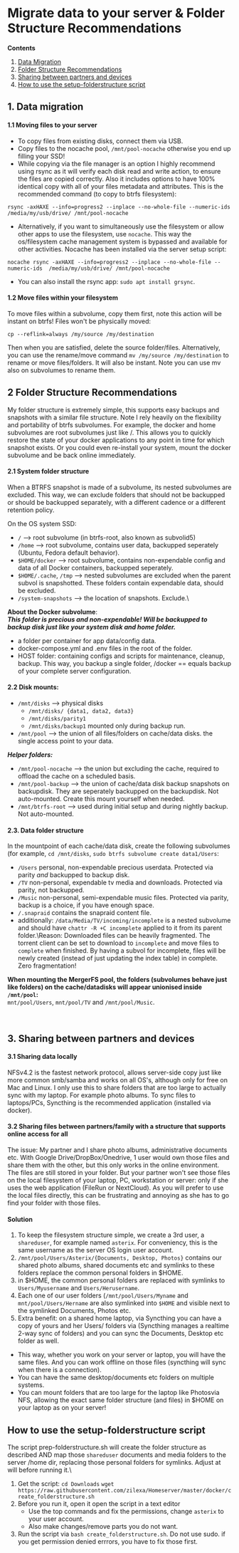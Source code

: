# Migrate data to your server & Folder Structure Recommendations

**Contents**
1. [Data Migration](https://github.com/zilexa/Homeserver/tree/master/filesystem/folderstructure#1-data-migration)
2. [Folder Structure Recommendations](https://github.com/zilexa/Homeserver/tree/master/filesystem/folderstructure#2-folder-structure-recommendations)
3. [Sharing between partners and devices](https://github.com/zilexa/Homeserver/tree/master/filesystem/folderstructure#3-extras)
4. [How to use the setup-folderstructure script](https://github.com/zilexa/Homeserver/tree/master/filesystem/folderstructure#how-to-use-the-setup-folderstructure-script)

## 1. Data migration 
#### 1.1 Moving files to your server
- To copy files from existing disks, connect them via USB. 
- Copy files to the nocache pool, `/mnt/pool-nocache` otherwise you end up filling your SSD!
- While copying via the file manager is an option I highly recommend using rsync as it will verify each disk read and write action, to ensure the files are copied correctly. Also it includes options to have 100% identical copy with all of your files metadata and attributes. This is the recommended command (to copy to btrfs filesystem): 

`rsync -axHAXE --info=progress2 --inplace --no-whole-file --numeric-ids  /media/my/usb/drive/ /mnt/pool-nocache`
- Alternatively, if you want to simultaneously use the filesystem or allow other apps to use the filesystem, use `nocache`. This way the os/filesystem cache management system is bypassed and available for other activities. Nocache has been installed via the server setup script: 

`nocache rsync -axHAXE --info=progress2 --inplace --no-whole-file --numeric-ids  /media/my/usb/drive/ /mnt/pool-nocache`
- You can also install the rsync app: `sudo apt install grsync`. 

#### 1.2 Move files within your filesystem
To move files within a subvolume, copy them first, note this action will be instant on btrfs! Files won't be physically moved: 

`cp --reflink=always /my/source /my/destination`

Then when you are satisfied, delete the source folder/files. 
Alternatively, you can use the rename/move command `mv /my/source /my/destination` to rename or move files/folders. It will also be instant. Note you can use mv also on subvolumes to rename them. 

## 2 Folder Structure Recommendations
My folder structure is extremely simple, this supports easy backups and snapshots with a similar file structure. 
Note I rely heavily on the flexibility and portability of btrfs subvolumes. 
For example, the docker and home subvolumes are root subvolumes just like /. This allows you to quickly restore the state of your docker applications to any point in time for which snapshot exists. Or you could even re-install your system, mount the docker subvolume and be back online immediately. 

#### 2.1 System folder structure
When a BTRFS snapshot is made of a subvolume, its nested subvolumes are excluded. This way, we can exclude folders that should not be backupped or should be backupped separately, with a different cadence or a different retention policy.  

On the OS system SSD: 
- `/` --> root subvolume (in btrfs-root, also known as subvolid5)
- `/home` --> root subvolume, contains user data, backupped seperately (Ubuntu, Fedora default behavior).
- `$HOME/docker` --> root subvolume, contains non-expendable config and data of all Docker containers, backupped seperately.  
- `$HOME/.cache`, `/tmp` --> nested subvolumes are excluded when the parent subvol is snapshotted. These folders contain expendable data, should be excluded.  
- `/system-snapshots` --> the location of snapshots. Exclude.\

**About the Docker subvolume**:\
***This folder is precious and non-expendable! Will be backupped to backup disk just like your system disk and home folder.***
- a folder per container for app data/config data. 
- docker-compose.yml and .env files in the root of the folder.
- HOST folder: containing configs and scripts for maintenance, cleanup, backup. This way, you backup a single folder, /docker == equals backup of your complete server configuration. 

#### 2.2 Disk mounts: 
- `/mnt/disks` --> physical disks
  - `/mnt/disks/ {data1, data2, data3}`
  - `/mnt/disks/parity1` 
  - `/mnt/disks/backup1` mounted only during backup run. 
- `/mnt/pool` --> the union of all files/folders on cache/data disks. the single access point to your data.

***Helper folders:***
- `/mnt/pool-nocache` --> the union but excluding the cache, required to offload the cache on a scheduled basis. 
- `/mnt/pool-backup` --> the union of cache/data disk backup snapshots on backupdisk. They are seperately backupped on the backupdisk. Not auto-mounted. Create this mount yourself when needed. 
- `/mnt/btrfs-root` --> used during initial setup and during nightly backup. Not auto-mounted.

#### 2.3. Data folder structure
In the mountpoint of each cache/data disk, create the following subvolumes (for example, `cd /mnt/disks`, `sudo btrfs subvolume create data1/Users`: 
- `/Users` personal, non-expendable precious userdata. Protected via parity _and_ backupped to backup disk. 
- `/TV` non-personal, expendable tv media and downloads. Protected via parity, not backupped. 
- `/Music` non-personal, semi-expendable music files. Protected via parity, backup is a choice, if you have enough space. 
- `/.snapraid` contains the snapraid content file.
- additionally: `/data/Media/TV/incoming/incomplete` is a nested subvolume and should have `chattr -R +C incomplete` applied to it from its parent folder.\Reason: Downloaded files can be heavily fragmented. The torrent client can be set to download to `incomplete` and move files to `complete` when finished. By having a subvol for incomplete, files will be newly created (instead of just updating the index table) in complete. Zero fragmentation!

**When mounting the MergerFS pool, the folders (subvolumes behave just like folders) on the cache/datadisks will appear unionised inside `/mnt/pool`:**\
`mnt/pool/Users`, `mnt/pool/TV` and `/mnt/pool/Music`.  

&nbsp;

## 3. Sharing between partners and devices
#### 3.1 Sharing data locally
NFSv4.2 is the fastest network protocol, allows server-side copy just like more common smb/samba and works on all OS's, although only for free on Mac and Linux. 
I only use this to share folders that are too large to actually sync with my laptop. For example photo albums. To sync files to laptops/PCs, Syncthing is the recommended application (installed via docker). 

#### 3.2 Sharing files between partners/family with a structure that supports online access for all
The issue: My partner and I share photo albums, administrative documents etc. With Google Drive/DropBox/Onedrive, 1 user would own those files and share them with the other, but this only works in the online environment. The files are still stored in your folder. 
But your partner won't see those files on the local filesystem of your laptop, PC, workstation or server: only if she uses the web application (FileRun or NextCloud). As you will prefer to use the local files directly, this can be frustrating and annoying as she has to go find your folder with those files.

#### Solution
1. To keep the filesystem structure simple, we create a 3rd user, a `shareduser`, for example named `asterix`. For conveniency, this is the same username as the server OS login user account. 
2. `/mnt/pool/Users/Asterix/{Documents, Desktop, Photos}` contains our shared photo albums, shared documents etc and symlinks to these folders replace the common personal folders in $HOME. 
3. in $HOME, the common personal folders are replaced with symlinks to `Users/Myusername` and `Users/Herusername`. 
4. Each one of our user folders (`/mnt/pool/Users/Myname` and `mnt/pool/Users/Hername` are also symlinked into `$HOME` and visible next to the symlinked Documents, Photos etc.
7. Extra benefit: on a shared home laptop, via Syncthing you can have a copy of yours and her Users/ folders via (Syncthing manages a realtime 2-way sync of folders) and you can sync the Documents, Desktop etc folder as well. 
  - This way, whether you work on your server or laptop, you will have the same files. And you can work offline on those files (syncthing will sync when there is a connection). 
  - You can have the same desktop/documents etc folders on multiple systems. 
  - You can mount folders that are too large for the laptop like Photosvia NFS, allowing the exact same folder structure (and files) in $HOME on your laptop as on your server! 

## How to use the setup-folderstructure script
The script prep-folderstructure.sh will create the folder structure as described AND map those `shareduser` documents and media folders to the server /home dir, replacing those personal folders for symlinks. Adjust at will before running it.\
1. Get the script: 
`cd Downloads`
`wget https://raw.githubusercontent.com/zilexa/Homeserver/master/docker/create_folderstructure.sh`
2. Before you run it, open it open the script in a text editor
   - Use the top commands and fix the permissions, change `asterix` to your user account.
   - Also make changes/remove parts you do not want.
3. Run the script via `bash create_folderstructure.sh`. Do not use sudo. if you get permission denied errrors, you have to fix those first. 
